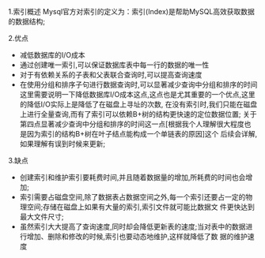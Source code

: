 1.索引概述
    Mysql官方对索引的定义为：索引(Index)是帮助MySQL高效获取数据的数据结构;

2.优点
  - 减低数据库的I/O成本
  - 通过创建唯一索引,可以保证数据库表中每一行的数据的唯一性
  - 对于有依赖关系的子表和父表联合查询时,可以提高查询速度
  - 在使用分组和排序子句进行数据查询时,可以显著减少查询中分组和排序的时间
  这里需要说明一下降低数据库I/O成本这点,这点也是尤其重要的一个优点,这里的降低I/O实际上是降低了在磁盘上寻址的次数,
在没有索引时,我们只能在磁盘上进行全量查询,而有了索引可以依赖B+树的结构更快速的定位数据位置;
  关于第四点显著减少查询中分组和排序的时间这一点[根据我个人理解很大程度也是因为索引的结构B+树在叶子结点能构成一个单链表的原因]这个
后续会详解,如果理解有误到时候来更新;

3.缺点
  - 创建索引和维护索引要耗费时间,并且随着数据量的增加,所耗费的时间也会增加;
  - 索引需要占磁盘空间,除了数据表占数据空间之外,每一个索引还要占一定的物理空间;存储在磁盘上如果有大量的索引,索引文件就可能比数据文
    件更快达到最大文件尺寸;
  - 虽然索引大大提高了查询速度,同时却会降低更新表的速度;当对表中的数据进行增加、删除和修改的时候,索引也要动态地维护,这样就降低了数
    据的维护速度